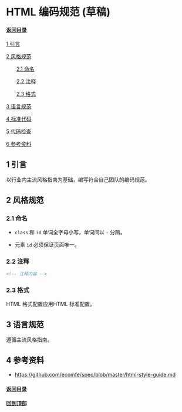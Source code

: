 # HTML 编码规范 (草稿)

#### [返回目录](README.md)

[1 引言](#1-引言)

[2 风格规范](#2-风格规范)

　　[2.1 命名](#2.1-命名)

　　[2.2 注释](#2.2-注释)

　　[2.3 格式](#2.3-格式)

[3 语言规范](#3-语言规范)

[4 标准代码](#4-标准代码)

[5 代码检查](#5-代码检查)

[6 参考资料](#6-参考资料)

## 1 引言

以行业内主流风格指南为基础，编写符合自己团队的编码规范。

## 2 风格规范

### 2.1 命名

- `class` 和 `id`  单词全字母小写，单词间以 `-` 分隔。

- 元素 `id` 必须保证页面唯一。

### 2.2 注释

```html
<!-- 注释内容 -->
```

### 2.3 格式

HTML 格式配置应用HTML 标准配置。

## 3 语言规范

遵循主流风格指南。

## 4 参考资料

- https://github.com/ecomfe/spec/blob/master/html-style-guide.md

#### [返回目录](README.md)
#### [回到顶部](#)
